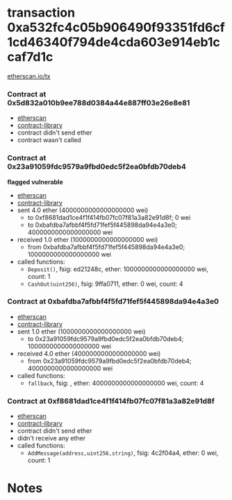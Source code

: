 # transaction 0xa532fc4c05b906490f93351fd6cf1cd46340f794de4cda603e914eb1ccaf7d1c

[etherscan.io/tx](https://etherscan.io/tx/0xa532fc4c05b906490f93351fd6cf1cd46340f794de4cda603e914eb1ccaf7d1c)


### Contract at 0x5d832a010b9ee788d0384a44e887ff03e26e8e81

* [etherscan](https://etherscan.io/address/0x5d832a010b9ee788d0384a44e887ff03e26e8e81)
* [contract-library](https://contract-library.com/contracts/Ethereum/5d832a010b9ee788d0384a44e887ff03e26e8e81)
* contract didn't send ether
* contract wasn't called


### Contract at 0x23a91059fdc9579a9fbd0edc5f2ea0bfdb70deb4

**flagged vulnerable**

* [etherscan](https://etherscan.io/address/0x23a91059fdc9579a9fbd0edc5f2ea0bfdb70deb4)
* [contract-library](https://contract-library.com/contracts/Ethereum/23a91059fdc9579a9fbd0edc5f2ea0bfdb70deb4)
* sent 4.0 ether (4000000000000000000 wei)
    * to 0xf8681dad1ce4f1f414fb07fc07f81a3a82e91d8f; 0 wei
    * to 0xbafdba7afbbf4f5fd71fef5f445898da94e4a3e0; 4000000000000000000 wei
* received 1.0 ether (1000000000000000000 wei)
    * from 0xbafdba7afbbf4f5fd71fef5f445898da94e4a3e0; 1000000000000000000 wei
* called functions:
    * `Deposit()`, fsig: ed21248c, ether: 1000000000000000000 wei, count: 1
    * `CashOut(uint256)`, fsig: 9ffa0711, ether: 0 wei, count: 4


### Contract at 0xbafdba7afbbf4f5fd71fef5f445898da94e4a3e0

* [etherscan](https://etherscan.io/address/0xbafdba7afbbf4f5fd71fef5f445898da94e4a3e0)
* [contract-library](https://contract-library.com/contracts/Ethereum/bafdba7afbbf4f5fd71fef5f445898da94e4a3e0)
* sent 1.0 ether (1000000000000000000 wei)
    * to 0x23a91059fdc9579a9fbd0edc5f2ea0bfdb70deb4; 1000000000000000000 wei
* received 4.0 ether (4000000000000000000 wei)
    * from 0x23a91059fdc9579a9fbd0edc5f2ea0bfdb70deb4; 4000000000000000000 wei
* called functions:
    * `fallback`, fsig: , ether: 4000000000000000000 wei, count: 4


### Contract at 0xf8681dad1ce4f1f414fb07fc07f81a3a82e91d8f

* [etherscan](https://etherscan.io/address/0xf8681dad1ce4f1f414fb07fc07f81a3a82e91d8f)
* [contract-library](https://contract-library.com/contracts/Ethereum/f8681dad1ce4f1f414fb07fc07f81a3a82e91d8f)
* contract didn't send ether
* didn't receive any ether
* called functions:
    * `AddMessage(address,uint256,string)`, fsig: 4c2f04a4, ether: 0 wei, count: 1

# Notes

